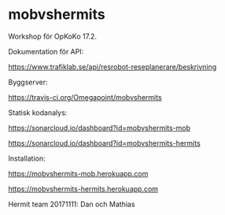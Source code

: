 # mobvshermits

Workshop för OpKoKo 17.2.

Dokumentation för API:

https://www.trafiklab.se/api/resrobot-reseplanerare/beskrivning

Byggserver:

https://travis-ci.org/Omegapoint/mobvshermits

Statisk kodanalys:

https://sonarcloud.io/dashboard?id=mobvshermits-mob

https://sonarcloud.io/dashboard?id=mobvshermits-hermits

Installation:

https://mobvshermits-mob.herokuapp.com

https://mobvshermits-hermits.herokuapp.com

Hermit team 20171111: Dan och Mathias
